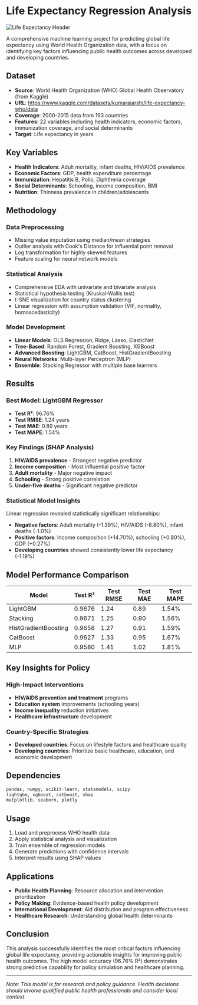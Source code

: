 # Life Expectancy Regression Analysis

![Life Expectancy Header](https://c02.purpledshub.com/uploads/sites/41/2023/11/countries-in-the-world.jpg?w=1200)

A comprehensive machine learning project for predicting global life expectancy using World Health Organization data, with a focus on identifying key factors influencing public health outcomes across developed and developing countries.

## Dataset
- **Source**: World Health Organization (WHO) Global Health Observatory (from Kaggle)
- **URL**: https://www.kaggle.com/datasets/kumarajarshi/life-expectancy-who/data
- **Coverage**: 2000-2015 data from 193 countries
- **Features**: 22 variables including health indicators, economic factors, immunization coverage, and social determinants
- **Target**: Life expectancy in years

## Key Variables
- **Health Indicators**: Adult mortality, infant deaths, HIV/AIDS prevalence
- **Economic Factors**: GDP, health expenditure percentage
- **Immunization**: Hepatitis B, Polio, Diphtheria coverage
- **Social Determinants**: Schooling, income composition, BMI
- **Nutrition**: Thinness prevalence in children/adolescents

## Methodology

### Data Preprocessing
- Missing value imputation using median/mean strategies
- Outlier analysis with Cook's Distance for influential point removal
- Log transformation for highly skewed features
- Feature scaling for neural network models

### Statistical Analysis
- Comprehensive EDA with univariate and bivariate analysis
- Statistical hypothesis testing (Kruskal-Wallis test)
- t-SNE visualization for country status clustering
- Linear regression with assumption validation (VIF, normality, homoscedasticity)

### Model Development
- **Linear Models**: OLS Regression, Ridge, Lasso, ElasticNet
- **Tree-Based**: Random Forest, Gradient Boosting, XGBoost
- **Advanced Boosting**: LightGBM, CatBoost, HistGradientBoosting
- **Neural Networks**: Multi-layer Perceptron (MLP)
- **Ensemble**: Stacking Regressor with multiple base learners

## Results

### Best Model: LightGBM Regressor
- **Test R²**: 96.76%
- **Test RMSE**: 1.24 years
- **Test MAE**: 0.89 years
- **Test MAPE**: 1.54%

### Key Findings (SHAP Analysis)
1. **HIV/AIDS prevalence** - Strongest negative predictor
2. **Income composition** - Most influential positive factor
3. **Adult mortality** - Major negative impact
4. **Schooling** - Strong positive correlation
5. **Under-five deaths** - Significant negative predictor

### Statistical Model Insights
Linear regression revealed statistically significant relationships:
- **Negative factors**: Adult mortality (-1.39%), HIV/AIDS (-8.80%), infant deaths (-1.0%)
- **Positive factors**: Income composition (+14.70%), schooling (+0.80%), GDP (+0.27%)
- **Developing countries** showed consistently lower life expectancy (-1.19%)

## Model Performance Comparison
| Model | Test R² | Test RMSE | Test MAE | Test MAPE |
|-------|---------|-----------|----------|-----------|
| LightGBM | 0.9676 | 1.24 | 0.89 | 1.54% |
| Stacking | 0.9671 | 1.25 | 0.90 | 1.56% |
| HistGradientBoosting | 0.9658 | 1.27 | 0.91 | 1.59% |
| CatBoost | 0.9627 | 1.33 | 0.95 | 1.67% |
| MLP | 0.9580 | 1.41 | 1.02 | 1.81% |

## Key Insights for Policy

### High-Impact Interventions
- **HIV/AIDS prevention and treatment** programs
- **Education system** improvements (schooling years)
- **Income inequality** reduction initiatives
- **Healthcare infrastructure** development

### Country-Specific Strategies
- **Developed countries**: Focus on lifestyle factors and healthcare quality
- **Developing countries**: Prioritize basic healthcare, education, and economic development

## Dependencies
```python
pandas, numpy, scikit-learn, statsmodels, scipy
lightgbm, xgboost, catboost, shap
matplotlib, seaborn, plotly
```

## Usage
1. Load and preprocess WHO health data
2. Apply statistical analysis and visualization
3. Train ensemble of regression models
4. Generate predictions with confidence intervals
5. Interpret results using SHAP values

## Applications
- **Public Health Planning**: Resource allocation and intervention prioritization
- **Policy Making**: Evidence-based health policy development
- **International Development**: Aid distribution and program effectiveness
- **Healthcare Research**: Understanding global health determinants

## Conclusion
This analysis successfully identifies the most critical factors influencing global life expectancy, providing actionable insights for improving public health outcomes. The high model accuracy (96.76% R²) demonstrates strong predictive capability for policy simulation and healthcare planning.

---
*Note: This model is for research and policy guidance. Health decisions should involve qualified public health professionals and consider local context.*
